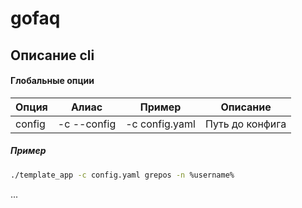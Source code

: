 # gofaq

## Описание cli
#### Глобальные опции

|Опция|Алиас|Пример|Описание|
|-----|-----|------|--------|
|config|-c --config| -c config.yaml| Путь до конфига|

##### Пример
```bash
./template_app -c config.yaml grepos -n %username%
```
...